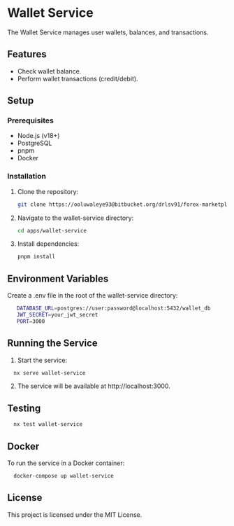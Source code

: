# Wallet Service

The Wallet Service manages user wallets, balances, and transactions.

## Features

- Check wallet balance.
- Perform wallet transactions (credit/debit).

## Setup

### Prerequisites

- Node.js (v18+)
- PostgreSQL
- pnpm
- Docker

### Installation

1. Clone the repository:
   ```bash
   git clone https://ooluwaleye93@bitbucket.org/drlsv91/forex-marketplace.git
   ```
2. Navigate to the wallet-service directory:
   ```bash
   cd apps/wallet-service
   ```
3. Install dependencies:
   ```bash
   pnpm install
   ```

## Environment Variables

Create a .env file in the root of the wallet-service directory:

```bash
   DATABASE_URL=postgres://user:password@localhost:5432/wallet_db
   JWT_SECRET=your_jwt_secret
   PORT=3000
```

## Running the Service

1. Start the service:

```bash
  nx serve wallet-service
```

2. The service will be available at http://localhost:3000.

## Testing

```bash
  nx test wallet-service
```

## Docker

To run the service in a Docker container:

```bash
  docker-compose up wallet-service
```

## License

This project is licensed under the MIT License.
